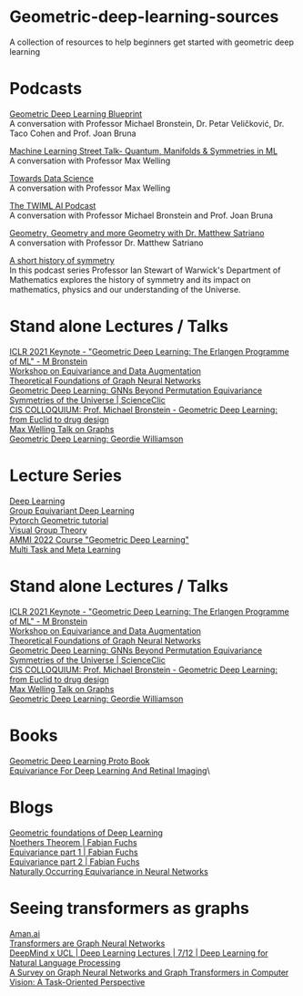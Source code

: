 # Geometric-deep-learning-sources
A collection of resources to help beginners get started with geometric deep learning

# Podcasts

[Geometric Deep Learning Blueprint](https://www.youtube.com/watch?v=bIZB1hIJ4u8)\
A conversation with Professor Michael Bronstein, Dr. Petar Veličković, Dr. Taco Cohen and Prof. Joan Bruna

[Machine Learning Street Talk- Quantum, Manifolds & Symmetries in ML](https://www.youtube.com/watch?v=mmDw5glry9w)\
A conversation with Professor Max Welling

[Towards Data Science](https://podcasts.apple.com/ca/podcast/36-max-welling-the-future-of-machine-learning/id1470952338?i=1000476656813)\
A conversation with Professor Max Welling

[The TWIML AI Podcast](https://www.youtube.com/watch?v=Qtgep2CEExY)\
A conversation with Professor Michael Bronstein and Prof. Joan Bruna

[Geometry, Geometry and more Geometry with Dr. Matthew Satriano](https://www.youtube.com/watch?v=oIuL8_tLXjQ&list=LL&index=31)\
A conversation with Professor Dr. Matthew Satriano

[A short history of symmetry](https://warwick.ac.uk/newsandevents/podcasts/media/more/symmetry/)\
In this podcast series Professor Ian Stewart of Warwick's Department of Mathematics explores the history of symmetry and its impact on mathematics, physics and our understanding of the Universe.

# Stand alone Lectures / Talks
[ICLR 2021 Keynote - "Geometric Deep Learning: The Erlangen Programme of ML" - M Bronstein](https://www.youtube.com/watch?v=w6Pw4MOzMuo)\
[Workshop on Equivariance and Data Augmentation](https://www.youtube.com/playlist?list=PL7VfmMOOwNlJ5PndlhiMwjvqDTA6m1Z9i)\
[Theoretical Foundations of Graph Neural Networks](https://www.youtube.com/watch?v=uF53xsT7mjc)\
[Geometric Deep Learning: GNNs Beyond Permutation Equivariance](https://www.youtube.com/watch?v=aCUOAkOqNoU)\
[Symmetries of the Universe | ScienceClic](https://www.youtube.com/watch?v=hF_uHfSoOGA)\
[CIS COLLOQUIUM: Prof. Michael Bronstein - Geometric Deep Learning: from Euclid to drug design](https://www.youtube.com/watch?v=lYsuATGY0Ao)\
[Max Welling Talk on Graphs](https://www.youtube.com/watch?v=Wx8J-Kw3fTA)\
[Geometric Deep Learning: Geordie Williamson](https://www.youtube.com/watch?v=7pRIjJ_u2_c)


# Lecture Series
[Deep Learning](https://www.youtube.com/playlist?list=PLut9dwe1z0dDOlSikFHe-HH4O3uxETj4m)\
[Group Equivariant Deep Learning](https://www.youtube.com/watch?v=z2OEyUgSH2c&list=PL8FnQMH2k7jzPrxqdYufoiYVHim8PyZWd&index=2)\
[Pytorch Geometric tutorial](https://www.youtube.com/watch?v=JtDgmmQ60x8&list=PLGMXrbDNfqTzqxB1IGgimuhtfAhGd8lHF&index=2)\
[Visual Group Theory](https://www.youtube.com/playlist?list=PLwV-9DG53NDxU337smpTwm6sef4x-SCLv)\
[AMMI 2022 Course "Geometric Deep Learning"](https://www.youtube.com/watch?v=5c_-KX1sRDQ&list=PLn2-dEmQeTfSLXW8yXP4q_Ii58wFdxb3C)\
[Multi Task and Meta Learning](https://www.youtube.com/watch?v=0rZtSwNOTQo&list=PLoROMvodv4rMC6zfYmnD7UG3LVvwaITY5)


# Stand alone Lectures / Talks
[ICLR 2021 Keynote - "Geometric Deep Learning: The Erlangen Programme of ML" - M Bronstein](https://www.youtube.com/watch?v=w6Pw4MOzMuo)\
[Workshop on Equivariance and Data Augmentation](https://www.youtube.com/playlist?list=PL7VfmMOOwNlJ5PndlhiMwjvqDTA6m1Z9i)\
[Theoretical Foundations of Graph Neural Networks](https://www.youtube.com/watch?v=uF53xsT7mjc)\
[Geometric Deep Learning: GNNs Beyond Permutation Equivariance](https://www.youtube.com/watch?v=aCUOAkOqNoU)\
[Symmetries of the Universe | ScienceClic](https://www.youtube.com/watch?v=hF_uHfSoOGA)\
[CIS COLLOQUIUM: Prof. Michael Bronstein - Geometric Deep Learning: from Euclid to drug design](https://www.youtube.com/watch?v=lYsuATGY0Ao)\
[Max Welling Talk on Graphs](https://www.youtube.com/watch?v=Wx8J-Kw3fTA)\
[Geometric Deep Learning: Geordie Williamson](https://www.youtube.com/watch?v=7pRIjJ_u2_c)

# Books
[Geometric Deep Learning Proto Book](https://arxiv.org/abs/2104.13478)\
[Equivariance For Deep Learning And
Retinal Imaging](https://discovery.ucl.ac.uk/id/eprint/10078529/1/Worrell_thesis_no%20statement.pdf)\

# Blogs
[Geometric foundations of Deep Learning](https://towardsdatascience.com/geometric-foundations-of-deep-learning-94cdd45b451d)\
[Noethers Theorem | Fabian Fuchs](https://fabianfuchsml.github.io/noether/)\
[Equivariance part 1 | Fabian Fuchs](https://fabianfuchsml.github.io/equivariance1of2/)\
[Equivariance part 2 | Fabian Fuchs](https://fabianfuchsml.github.io/alphafold2/)\
[Naturally Occurring Equivariance in Neural Networks](https://distill.pub/2020/circuits/equivariance/)

# Seeing transformers as graphs
[Aman.ai](https://aman.ai/primers/ai/transformers/#sentences-are-fully-connected-word-graphs)\
[Transformers are Graph Neural Networks](https://towardsdatascience.com/transformers-are-graph-neural-networks-bca9f75412aa)\
[DeepMind x UCL | Deep Learning Lectures | 7/12 | Deep Learning for Natural Language Processing](https://www.youtube.com/watch?v=8zAP2qWAsKg)\
[A Survey on Graph Neural Networks and Graph Transformers in Computer Vision: A Task-Oriented Perspective](https://arxiv.org/pdf/2209.13232.pdf)











